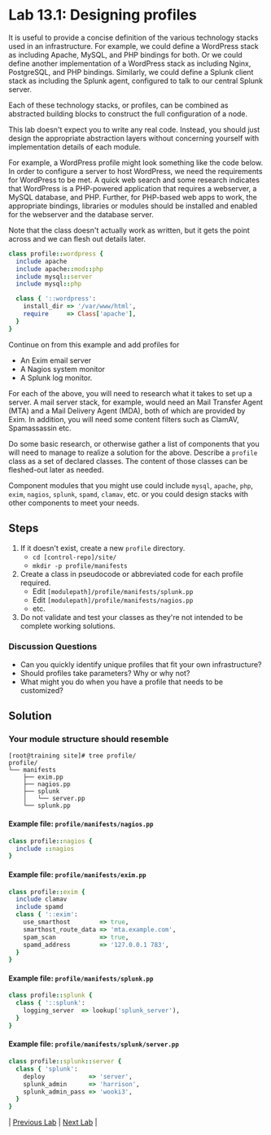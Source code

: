 # Lab 13.1: Designing profiles

It is useful to provide a concise definition of the various technology stacks used in an infrastructure. For example, we could define a WordPress stack as including Apache, MySQL, and PHP bindings for both. Or we could define another implementation of a WordPress stack as including Nginx, PostgreSQL, and PHP bindings. Similarly, we could define a Splunk client stack as including the Splunk agent, configured to talk to our central Splunk server.

Each of these technology stacks, or profiles, can be combined as abstracted building blocks to construct the full configuration of a node.

This lab doesn't expect you to write any real code. Instead, you should just design the appropriate abstraction layers without concerning yourself with implementation details of each module.

For example, a WordPress profile might look something like the code below. In order to configure a server to host WordPress, we need the requirements for WordPress to be met. A quick web search and some research indicates that WordPress is a PHP-powered application that requires a webserver, a MySQL database, and PHP. Further, for PHP-based web apps to work, the appropriate bindings, libraries or modules should be installed and enabled for the webserver and the database server.

Note that the class doesn't actually work as written, but it gets the point across and we can flesh out details later.

```ruby
class profile::wordpress {
  include apache
  include apache::mod::php
  include mysql::server
  include mysql::php

  class { '::wordpress':
    install_dir => '/var/www/html',
    require     => Class['apache'],
  }
}
```

Continue on from this example and add profiles for

* An Exim email server
* A Nagios system monitor
* A Splunk log monitor.

For each of the above, you will need to research what it takes to set up a server. A mail server stack, for example, would need an Mail Transfer Agent (MTA) and a Mail Delivery Agent (MDA), both of which are provided by Exim. In addition, you will need some content filters such as ClamAV, Spamassassin etc.

Do some basic research, or otherwise gather a list of components that you will need to manage to realize a solution for the above. Describe a `profile` class as a set of declared classes. The content of those classes can be fleshed-out later as needed.

Component modules that you might use could include `mysql`, `apache`, `php`, `exim`, `nagios`, `splunk`, `spamd`, `clamav`, etc. or you could design stacks with other components to meet your needs.

## Steps

1. If it doesn't exist, create a new `profile` directory.
    * `cd [control-repo]/site/`
    * `mkdir -p profile/manifests`
1. Create a class in pseudocode or abbreviated code for each profile required.
    * Edit `[modulepath]/profile/manifests/splunk.pp`
    * Edit `[modulepath]/profile/manifests/nagios.pp`
    * etc.
1. Do not validate and test your classes as they're not intended to be complete
   working solutions.

### Discussion Questions

* Can you quickly identify unique profiles that fit your own infrastructure?
* Should profiles take parameters? Why or why not?
* What might you do when you have a profile that needs to be customized?

## Solution

### Your module structure should resemble

```plaintext
[root@training site]# tree profile/
profile/
└── manifests
    ├── exim.pp
    ├── nagios.pp
    ├── splunk
    │   └── server.pp
    └── splunk.pp
```

#### Example file: `profile/manifests/nagios.pp`

```ruby
class profile::nagios {
  include ::nagios
}
```

#### Example file: `profile/manifests/exim.pp`

```ruby
class profile::exim {
  include clamav
  include spamd
  class { '::exim':
    use_smarthost        => true,
    smarthost_route_data => 'mta.example.com',
    spam_scan            => true,
    spamd_address        => '127.0.0.1 783',
  }
}
```

#### Example file: `profile/manifests/splunk.pp`

```ruby
class profile::splunk {
  class { '::splunk':
    logging_server  => lookup('splunk_server'),
  }
}
```

#### Example file: `profile/manifests/splunk/server.pp`

```ruby
class profile::splunk::server {
  class { 'splunk':
    deploy            => 'server',
    splunk_admin      => 'harrison',
    splunk_admin_pass => 'wooki3',
  }
}
```

|  [Previous Lab](../lab-11.1-Configure-hiera)  |  [Next Lab](../lab-13.2-Designing-roles)  |
